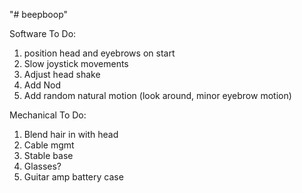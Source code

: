 "# beepboop" 

Software To Do:
1. position head and eyebrows on start
2. Slow joystick movements
3. Adjust head shake
4. Add Nod
5. Add random natural motion (look around, minor eyebrow motion)

Mechanical To Do:
1. Blend hair in with head
2. Cable mgmt
3. Stable base
4. Glasses?
5. Guitar amp battery case
